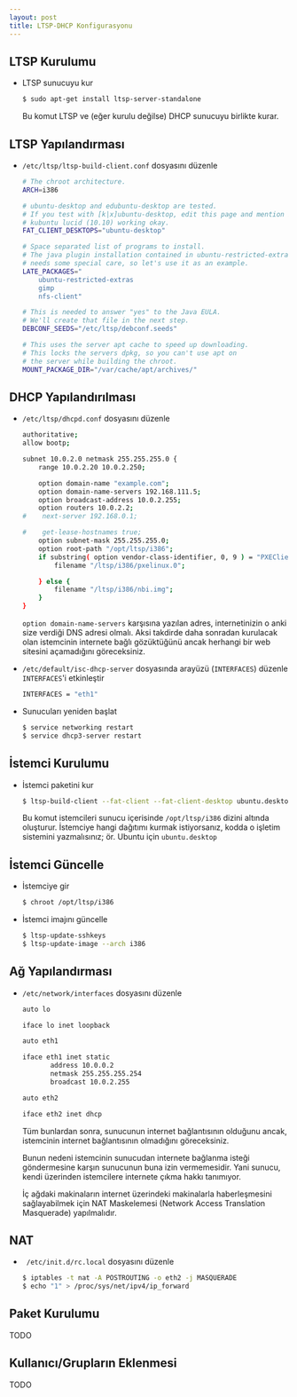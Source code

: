 ```yaml
---
layout: post
title: LTSP-DHCP Konfigurasyonu
---
```


##  LTSP Kurulumu

- LTSP sunucuyu kur

  ```sh
  $ sudo apt-get install ltsp-server-standalone
  ```

  Bu komut LTSP ve (eğer kurulu değilse) DHCP sunucuyu birlikte kurar.

## LTSP Yapılandırması

- `/etc/ltsp/ltsp-build-client.conf` dosyasını düzenle

  ```sh
  # The chroot architecture.
  ARCH=i386

  # ubuntu-desktop and edubuntu-desktop are tested.
  # If you test with [k|x]ubuntu-desktop, edit this page and mention if it worked OK.
  # kubuntu lucid (10.10) working okay.
  FAT_CLIENT_DESKTOPS="ubuntu-desktop"

  # Space separated list of programs to install.
  # The java plugin installation contained in ubuntu-restricted-extras
  # needs some special care, so let's use it as an example.
  LATE_PACKAGES="
      ubuntu-restricted-extras
      gimp
      nfs-client"

  # This is needed to answer "yes" to the Java EULA.
  # We'll create that file in the next step.
  DEBCONF_SEEDS="/etc/ltsp/debconf.seeds"

  # This uses the server apt cache to speed up downloading.
  # This locks the servers dpkg, so you can't use apt on
  # the server while building the chroot.
  MOUNT_PACKAGE_DIR="/var/cache/apt/archives/"
  ```

## DHCP Yapılandırılması

- `/etc/ltsp/dhcpd.conf` dosyasını düzenle

  ```sh
  authoritative;
  allow bootp;

  subnet 10.0.2.0 netmask 255.255.255.0 {
      range 10.0.2.20 10.0.2.250;

      option domain-name "example.com";
      option domain-name-servers 192.168.111.5;
      option broadcast-address 10.0.2.255;
      option routers 10.0.2.2;
  #    next-server 192.168.0.1;

  #    get-lease-hostnames true;
      option subnet-mask 255.255.255.0;
      option root-path "/opt/ltsp/i386";
      if substring( option vendor-class-identifier, 0, 9 ) = "PXEClient" {
          filename "/ltsp/i386/pxelinux.0";

      } else {
          filename "/ltsp/i386/nbi.img";
      }
  }
  ```

  `option domain-name-servers` karşısına yazılan adres, internetinizin o anki
  size verdiği DNS adresi olmalı. Aksi takdirde daha sonradan kurulacak olan
  istemcinin internete bağlı gözüktüğünü ancak herhangi bir web sitesini
  açamadığını göreceksiniz.

- `/etc/default/isc-dhcp-server` dosyasında arayüzü (`INTERFACES`) düzenle
  `INTERFACES`'i etkinleştir

  ```sh
  INTERFACES = "eth1"
  ```

- Sunucuları yeniden başlat

  ```sh
  $ service networking restart
  $ service dhcp3-server restart
  ```

## İstemci Kurulumu

- İstemci paketini kur

  ```sh
  $ ltsp-build-client --fat-client --fat-client-desktop ubuntu.desktop --arch i386 --skipimage
  ```

  Bu komut istemcileri sunucu içerisinde `/opt/ltsp/i386` dizini altında
  oluşturur.  İstemciye hangi dağıtımı kurmak istiyorsanız, kodda o işletim
  sistemini yazmalısınız; ör. Ubuntu için `ubuntu.desktop`


## İstemci Güncelle

- İstemciye gir
  
  ```sh
  $ chroot /opt/ltsp/i386
  ```

- İstemci imajını güncelle

  ```sh
  $ ltsp-update-sshkeys
  $ ltsp-update-image --arch i386
  ```

## Ağ Yapılandırması

- `/etc/network/interfaces` dosyasını düzenle

  ```sh
  auto lo

  iface lo inet loopback

  auto eth1

  iface eth1 inet static
         address 10.0.0.2
         netmask 255.255.255.254
         broadcast 10.0.2.255

  auto eth2

  iface eth2 inet dhcp
  ```

  Tüm bunlardan sonra, sunucunun internet bağlantısının olduğunu ancak,
  istemcinin internet bağlantısının olmadığını göreceksiniz.

  Bunun nedeni istemcinin sunucudan internete bağlanma isteği göndermesine
  karşın sunucunun buna izin vermemesidir. Yani sunucu, kendi üzerinden
  istemcilere internete çıkma hakkı tanımıyor.

  İç ağdaki makinaların internet üzerindeki makinalarla haberleşmesini
  sağlayabilmek için NAT Maskelemesi (Network Access Translation Masquerade)
  yapılmalıdır.

## NAT

- ` /etc/init.d/rc.local` dosyasını düzenle

  ```sh
  $ iptables -t nat -A POSTROUTING -o eth2 -j MASQUERADE
  $ echo "1" > /proc/sys/net/ipv4/ip_forward
  ```


## Paket Kurulumu

TODO

## Kullanıcı/Grupların Eklenmesi

TODO

